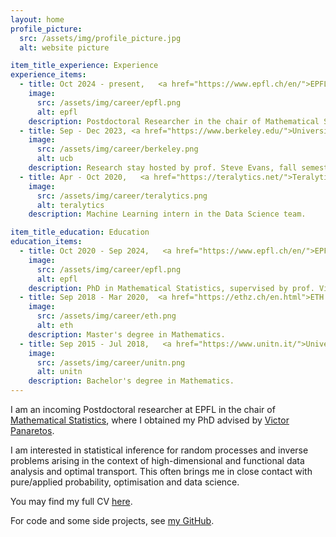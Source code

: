 ```yaml
---
layout: home
profile_picture:
  src: /assets/img/profile_picture.jpg
  alt: website picture

item_title_experience: Experience
experience_items:
  - title: Oct 2024 - present,   <a href="https://www.epfl.ch/en/">EPFL (Lausanne, CH)</a> 
    image:
      src: /assets/img/career/epfl.png
      alt: epfl
    description: Postdoctoral Researcher in the chair of Mathematical Statistics.
  - title: Sep - Dec 2023, <a href="https://www.berkeley.edu/">University of California Berkeley (US)</a> 
    image:
      src: /assets/img/career/berkeley.png
      alt: ucb
    description: Research stay hosted by prof. Steve Evans, fall semester.
  - title: Apr - Oct 2020,   <a href="https://teralytics.net/">Teralytics AG (Zürich, CH)</a> 
    image:
      src: /assets/img/career/teralytics.png
      alt: teralytics
    description: Machine Learning intern in the Data Science team.

item_title_education: Education
education_items:
  - title: Oct 2020 - Sep 2024,   <a href="https://www.epfl.ch/en/">EPFL (Lausanne, CH)</a> 
    image:
      src: /assets/img/career/epfl.png
      alt: epfl
    description: PhD in Mathematical Statistics, supervised by prof. Victor Panaretos.
  - title: Sep 2018 - Mar 2020,  <a href="https://ethz.ch/en.html">ETH (Zürich, CH)</a> 
    image:
      src: /assets/img/career/eth.png
      alt: eth
    description: Master's degree in Mathematics.
  - title: Sep 2015 - Jul 2018,   <a href="https://www.unitn.it/">Università degli Studi di Trento (IT)</a> 
    image:
      src: /assets/img/career/unitn.png
      alt: unitn
    description: Bachelor's degree in Mathematics.
---
```


<p>
  I am an incoming Postdoctoral researcher at EPFL in the chair of <a href="https://www.epfl.ch/labs/smat/">Mathematical Statistics</a>, where I obtained my PhD advised by <a href="https://people.epfl.ch/victor.panaretos">Victor Panaretos</a>.
</p>

<p>
I am interested in statistical inference for random processes and inverse problems arising in the context of high-dimensional and functional data analysis and optimal transport. 
This often brings me in close contact with pure/applied probability, optimisation and data science.
</p>

<p>
You may find my full CV <a href="https://drive.google.com/file/d/1vbVCkMAPJfbvSXM5313bEKA4nZNGG7ME/view?usp=sharing">here</a>.
</p>

<p>
For code and some side projects, see <a href="https://github.com/leonardoVsantoro">my GitHub</a>.
</p>

